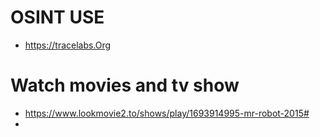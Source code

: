 

# OSINT USE

-  https://tracelabs.Org




# Watch movies and tv show

-  https://www.lookmovie2.to/shows/play/1693914995-mr-robot-2015#
- 